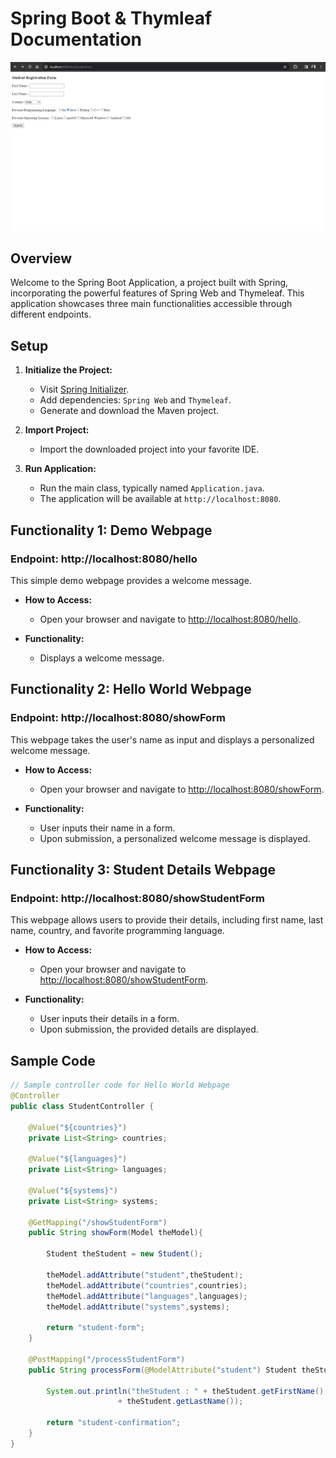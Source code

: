 # Spring Boot & Thymleaf Documentation

![image.info](snap-shot.png)

## Overview

Welcome to the Spring Boot Application, a project built with Spring, incorporating the powerful features of Spring Web and Thymeleaf. This application showcases three main functionalities accessible through different endpoints.

## Setup

1. **Initialize the Project:**
   - Visit [Spring Initializer](https://start.spring.io/).
   - Add dependencies: `Spring Web` and `Thymeleaf`.
   - Generate and download the Maven project.

2. **Import Project:**
   - Import the downloaded project into your favorite IDE.

3. **Run Application:**
   - Run the main class, typically named `Application.java`.
   - The application will be available at `http://localhost:8080`.

## Functionality 1: Demo Webpage

### Endpoint: http://localhost:8080/hello

This simple demo webpage provides a welcome message.

- **How to Access:**
  - Open your browser and navigate to [http://localhost:8080/hello](http://localhost:8080/hello).

- **Functionality:**
  - Displays a welcome message.

## Functionality 2: Hello World Webpage

### Endpoint: http://localhost:8080/showForm

This webpage takes the user's name as input and displays a personalized welcome message.

- **How to Access:**
  - Open your browser and navigate to [http://localhost:8080/showForm](http://localhost:8080/showForm).

- **Functionality:**
  - User inputs their name in a form.
  - Upon submission, a personalized welcome message is displayed.

## Functionality 3: Student Details Webpage

### Endpoint: http://localhost:8080/showStudentForm

This webpage allows users to provide their details, including first name, last name, country, and favorite programming language.

- **How to Access:**
  - Open your browser and navigate to [http://localhost:8080/showStudentForm](http://localhost:8080/showStudentForm).

- **Functionality:**
  - User inputs their details in a form.
  - Upon submission, the provided details are displayed.

## Sample Code

```java
// Sample controller code for Hello World Webpage
@Controller
public class StudentController {

    @Value("${countries}")
    private List<String> countries;

    @Value("${languages}")
    private List<String> languages;

    @Value("${systems}")
    private List<String> systems;

    @GetMapping("/showStudentForm")
    public String showForm(Model theModel){

        Student theStudent = new Student();

        theModel.addAttribute("student",theStudent);
        theModel.addAttribute("countries",countries);
        theModel.addAttribute("languages",languages);
        theModel.addAttribute("systems",systems);

        return "student-form";
    }

    @PostMapping("/processStudentForm")
    public String processForm(@ModelAttribute("student") Student theStudent){

        System.out.println("theStudent : " + theStudent.getFirstName() + " "
                        + theStudent.getLastName());

        return "student-confirmation";
    }
}
